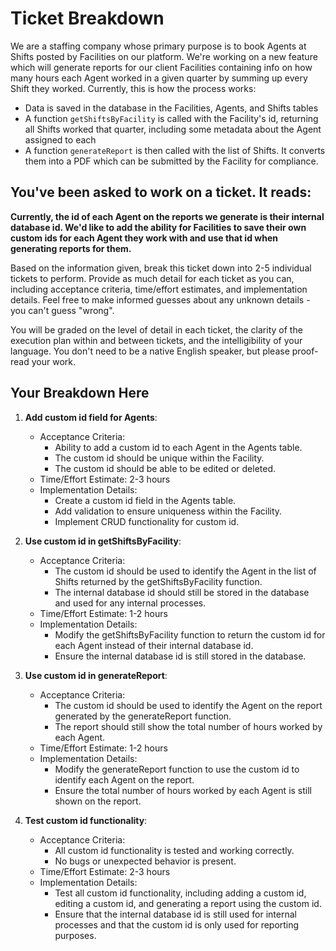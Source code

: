 # Ticket Breakdown
We are a staffing company whose primary purpose is to book Agents at Shifts posted by Facilities on our platform. We're working on a new feature which will generate reports for our client Facilities containing info on how many hours each Agent worked in a given quarter by summing up every Shift they worked. Currently, this is how the process works:

- Data is saved in the database in the Facilities, Agents, and Shifts tables
- A function `getShiftsByFacility` is called with the Facility's id, returning all Shifts worked that quarter, including some metadata about the Agent assigned to each
- A function `generateReport` is then called with the list of Shifts. It converts them into a PDF which can be submitted by the Facility for compliance.

## You've been asked to work on a ticket. It reads:

**Currently, the id of each Agent on the reports we generate is their internal database id. We'd like to add the ability for Facilities to save their own custom ids for each Agent they work with and use that id when generating reports for them.**


Based on the information given, break this ticket down into 2-5 individual tickets to perform. Provide as much detail for each ticket as you can, including acceptance criteria, time/effort estimates, and implementation details. Feel free to make informed guesses about any unknown details - you can't guess "wrong".


You will be graded on the level of detail in each ticket, the clarity of the execution plan within and between tickets, and the intelligibility of your language. You don't need to be a native English speaker, but please proof-read your work.

## Your Breakdown Here
1. **Add custom id field for Agents**:

    - Acceptance Criteria:
      - Ability to add a custom id to each Agent in the Agents table.
      - The custom id should be unique within the Facility.
      - The custom id should be able to be edited or deleted.
    - Time/Effort Estimate: 2-3 hours
    - Implementation Details:
      - Create a custom id field in the Agents table.
      - Add validation to ensure uniqueness within the Facility.
      - Implement CRUD functionality for custom id.
    
2. **Use custom id in getShiftsByFacility**:

    - Acceptance Criteria:
      - The custom id should be used to identify the Agent in the list of Shifts returned by the getShiftsByFacility function.
      - The internal database id should still be stored in the database and used for any internal processes.
    - Time/Effort Estimate: 1-2 hours
    - Implementation Details:
      - Modify the getShiftsByFacility function to return the custom id for each Agent instead of their internal database id.
      - Ensure the internal database id is still stored in the database.
   
3. **Use custom id in generateReport**:

    - Acceptance Criteria:
      - The custom id should be used to identify the Agent on the report generated by the generateReport function.
      - The report should still show the total number of hours worked by each Agent.
    - Time/Effort Estimate: 1-2 hours
    - Implementation Details:
      - Modify the generateReport function to use the custom id to identify each Agent on the report.
      - Ensure the total number of hours worked by each Agent is still shown on the report.

4. **Test custom id functionality**:

    - Acceptance Criteria:
      - All custom id functionality is tested and working correctly.
      - No bugs or unexpected behavior is present.
    - Time/Effort Estimate: 2-3 hours
    - Implementation Details:
      - Test all custom id functionality, including adding a custom id, editing a custom id, and generating a report using the custom id.
      - Ensure that the internal database id is still used for internal processes and that the custom id is only used for reporting purposes.
